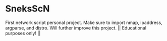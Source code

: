 # SneksScN
First network script personal project. Make sure to import nmap, ipaddress, argparse, and distro. Will further improve this project.
|| Educational purposes only! ||
